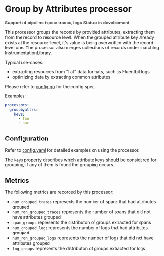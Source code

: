 # Group by Attributes processor

Supported pipeline types: traces, logs
Status: in development

This processor groups the records by provided attributes, extracting them from the 
record to resource level. When the grouped attribute key already exists at the resource-level,
it's value is being overwritten with the record-level one. The processor also merges collections of records 
under matching InstrumentationLibrary.

Typical use-cases:

* extracting resources from "flat" data formats, such as Fluentbit logs
* optimizing data by extracting common attributes

Please refer to [config.go](./config.go) for the config spec.

Examples:

```yaml
processors:
  groupbyattrs:
    keys:
      - foo
      - bar
```

## Configuration

Refer to [config.yaml](./testdata/config.yaml) for detailed examples on using the processor.

The `keys` property describes which attribute keys should be considered for grouping, if any of them is found
the grouping occurs.

## Metrics

The following metrics are recorded by this processor:
* `num_grouped_traces` represents the number of spans that had attributes grouped
* `num_non_grouped_traces` represents the number of spans that did not have attributes grouped
* `span_groups` represents the distributon of groups extracted for spans
* `num_grouped_logs` represents the number of logs that had attributes grouped
* `num_non_grouped_logs` represents the number of logs that did not have attributes grouped
* `log_groups` represents the distributon of groups extracted for logs

